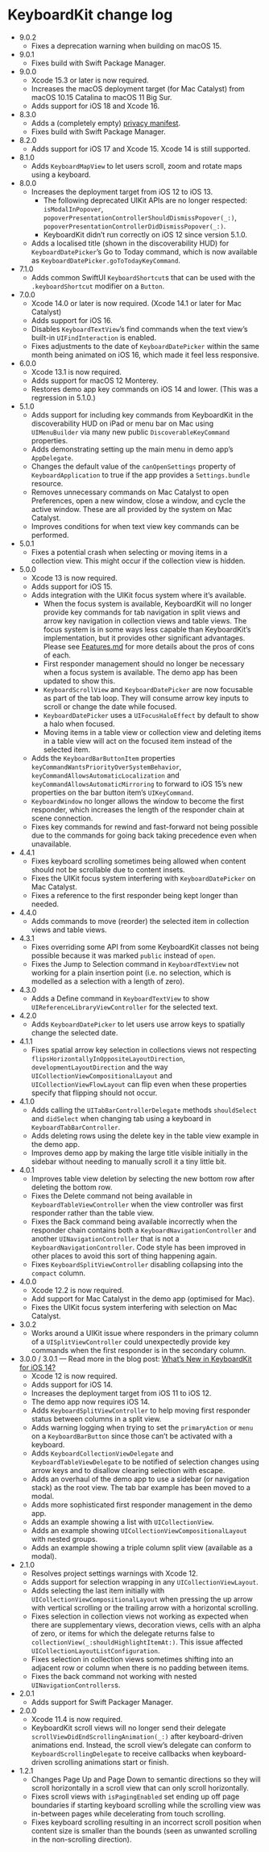 # KeyboardKit change log

- 9.0.2
    - Fixes a deprecation warning when building on macOS 15.
- 9.0.1
    - Fixes build with Swift Package Manager.
- 9.0.0
    - Xcode 15.3 or later is now required.
    - Increases the macOS deployment target (for Mac Catalyst) from macOS 10.15 Catalina to macOS 11 Big Sur.
    - Adds support for iOS 18 and Xcode 16.
- 8.3.0
    - Adds a (completely empty) [privacy manifest](https://developer.apple.com/documentation/bundleresources/privacy_manifest_files).
    - Fixes build with Swift Package Manager. 
- 8.2.0
    - Adds support for iOS 17 and Xcode 15. Xcode 14 is still supported.
- 8.1.0
    - Adds `KeyboardMapView` to let users scroll, zoom and rotate maps using a keyboard.
- 8.0.0
    - Increases the deployment target from iOS 12 to iOS 13.
        - The following deprecated UIKit APIs are no longer respected: `isModalInPopover`, `popoverPresentationControllerShouldDismissPopover(_:)`, `popoverPresentationControllerDidDismissPopover(_:)`.
        - KeyboardKit didn’t run correctly on iOS 12 since version 5.1.0.
    - Adds a localised title (shown in the discoverability HUD) for `KeyboardDatePicker`’s Go to Today command, which is now available as `KeyboardDatePicker.goToTodayKeyCommand`. 
- 7.1.0
    - Adds common SwiftUI `KeyboardShortcut`s that can be used with the `.keyboardShortcut` modifier on a `Button`.  
- 7.0.0
    - Xcode 14.0 or later is now required. (Xcode 14.1 or later for Mac Catalyst)
    - Adds support for iOS 16.
    - Disables `KeyboardTextView`’s find commands when the text view’s built-in `UIFindInteraction` is enabled. 
    - Fixes adjustments to the date of `KeyboardDatePicker` within the same month being animated on iOS 16, which made it feel less responsive.
- 6.0.0
    - Xcode 13.1 is now required.
    - Adds support for macOS 12 Monterey.
    - Restores demo app key commands on iOS 14 and lower. (This was a regression in 5.1.0.)
- 5.1.0
    - Adds support for including key commands from KeyboardKit in the discoverability HUD on iPad or menu bar on Mac using `UIMenuBuilder` via many new public `DiscoverableKeyCommand` properties. 
    - Adds demonstrating setting up the main menu in demo app’s `AppDelegate`.
    - Changes the default value of the `canOpenSettings` property of `KeyboardApplication` to true if the app provides a `Settings.bundle` resource.
    - Removes unnecessary commands on Mac Catalyst to open Preferences, open a new window, close a window, and cycle the active window. These are all provided by the system on Mac Catalyst.
    - Improves conditions for when text view key commands can be performed.
- 5.0.1
    - Fixes a potential crash when selecting or moving items in a collection view. This might occur if the collection view is hidden.
- 5.0.0
    - Xcode 13 is now required.
    - Adds support for iOS 15.
    - Adds integration with the UIKit focus system where it’s available.
        - When the focus system is available, KeyboardKit will no longer provide key commands for tab navigation in split views and arrow key navigation in collection views and table views. The focus system is in some ways less capable than KeyboardKit’s implementation, but it provides other significant advantages. Please see [Features.md](/Features.md#keyboard-navigation-without-the-focus-system) for more details about the pros of cons of each.
        - First responder management should no longer be necessary when a focus system is available. The demo app has been updated to show this.
        - `KeyboardScrollView` and `KeyboardDatePicker` are now focusable as part of the tab loop. They will consume arrow key inputs to scroll or change the date while focused.
        - `KeyboardDatePicker` uses a `UIFocusHaloEffect` by default to show a halo when focused.
        - Moving items in a table view or collection view and deleting items in a table view will act on the focused item instead of the selected item.
    - Adds the `KeyboardBarButtonItem` properties `keyCommandWantsPriorityOverSystemBehavior`, `keyCommandAllowsAutomaticLocalization` and `keyCommandAllowsAutomaticMirroring` to forward to iOS 15’s new properties on the bar button item’s `UIKeyCommand`.
    - `KeyboardWindow` no longer allows the window to become the first responder, which increases the length of the responder chain at scene connection. 
    - Fixes key commands for rewind and fast-forward not being possible due to the commands for going back taking precedence even when unavailable.
- 4.4.1
    - Fixes keyboard scrolling sometimes being allowed when content should not be scrollable due to content insets.
    - Fixes the UIKit focus system interfering with `KeyboardDatePicker` on Mac Catalyst.
    - Fixes a reference to the first responder being kept longer than needed.
- 4.4.0
    - Adds commands to move (reorder) the selected item in collection views and table views.
- 4.3.1
    - Fixes overriding some API from some KeyboardKit classes not being possible because it was marked `public` instead of `open`.
    - Fixes the Jump to Selection command in `KeyboardTextView` not working for a plain insertion point (i.e. no selection, which is modelled as a selection with a length of zero).
- 4.3.0
    - Adds a Define command in `KeyboardTextView` to show `UIReferenceLibraryViewController` for the selected text.
- 4.2.0
    - Adds `KeyboardDatePicker` to let users use arrow keys to spatially change the selected date.
- 4.1.1
    - Fixes spatial arrow key selection in collections views not respecting `flipsHorizontallyInOppositeLayoutDirection`, `developmentLayoutDirection` and the way `UICollectionViewCompositionalLayout` and `UICollectionViewFlowLayout` can flip even when these properties specify that flipping should not occur.
- 4.1.0
    - Adds calling the `UITabBarControllerDelegate` methods `shouldSelect` and `didSelect` when changing tab using a keyboard in `KeyboardTabBarController`.
    - Adds deleting rows using the delete key in the table view example in the demo app.
    - Improves demo app by making the large title visible initially in the sidebar without needing to manually scroll it a tiny little bit.
- 4.0.1
    - Improves table view deletion by selecting the new bottom row after deleting the bottom row.
    - Fixes the Delete command not being available in `KeyboardTableViewController` when the view controller was first responder rather than the table view.
    - Fixes the Back command being available incorrectly when the responder chain contains both a `KeyboardNavigationController` and another `UINavigationController` that is not a `KeyboardNavigationController`. Code style has been improved in other places to avoid this sort of thing happening again.
    - Fixes `KeyboardSplitViewController` disabling collapsing into the `compact` column.
- 4.0.0
    - Xcode 12.2 is now required.
    - Add support for Mac Catalyst in the demo app (optimised for Mac).
    - Fixes the UIKit focus system interfering with selection on Mac Catalyst.
- 3.0.2
    - Works around a UIKit issue where responders in the primary column of a `UISplitViewController` could unexpectedly provide key commands when the first responder is in the secondary column.
- 3.0.0 / 3.0.1 — Read more in the blog post: [What’s New in KeyboardKit for iOS 14?](https://douglashill.co/whats-new-in-keyboardkit-for-ios-14/)
    - Xcode 12 is now required.
    - Adds support for iOS 14.
    - Increases the deployment target from iOS 11 to iOS 12.
    - The demo app now requires iOS 14.
    - Adds `KeyboardSplitViewController` to help moving first responder status between columns in a split view.
    - Adds warning logging when trying to set the `primaryAction` or `menu` on a `KeyboardBarButton` since those can’t be activated with a keyboard.
    - Adds `KeyboardCollectionViewDelegate` and `KeyboardTableViewDelegate` to be notified of selection changes using arrow keys and to disallow clearing selection with escape.
    - Adds an overhaul of the demo app to use a sidebar (or navigation stack) as the root view. The tab bar example has been moved to a modal.
    - Adds more sophisticated first responder management in the demo app.
    - Adds an example showing a list with `UICollectionView`.
    - Adds an example showing `UICollectionViewCompositionalLayout` with nested groups.
    - Adds an example showing a triple column split view (available as a modal).
- 2.1.0
    - Resolves project settings warnings with Xcode 12.
    - Adds support for selection wrapping in any `UICollectionViewLayout`.
    - Adds selecting the last item initially with `UICollectionViewCompositionalLayout` when pressing the up arrow with vertical scrolling or the trailing arrow with a horizontal scrolling.
    - Fixes selection in collection views not working as expected when there are supplementary views, decoration views, cells with an alpha of zero, or items for which the delegate returns false to `collectionView(_:shouldHighlightItemAt:)`. This issue affected  `UICollectionLayoutListConfiguration`.
    - Fixes selection in collection views sometimes shifting into an adjacent row or column when there is no padding between items.
    - Fixes the back command not working with nested `UINavigationControllers`s.
- 2.0.1
    - Adds support for Swift Packager Manager.
- 2.0.0
    - Xcode 11.4 is now required.
    - KeyboardKit scroll views will no longer send their delegate `scrollViewDidEndScrollingAnimation(_:)` after keyboard-driven animations end. Instead, the scroll view’s delegate can conform to `KeyboardScrollingDelegate` to receive callbacks when keyboard-driven scrolling animations start or finish.
- 1.2.1
    - Changes Page Up and Page Down to semantic directions so they will scroll horizontally in a scroll view that can only scroll horizontally.
    - Fixes scroll views with `isPagingEnabled` set ending up off page boundaries if starting keyboard scrolling while the scrolling view was in-between pages while decelerating from touch scrolling.
    - Fixes keyboard scrolling resulting in an incorrect scroll position when content size is smaller than the bounds (seen as unwanted scrolling in the non-scrolling direction).

